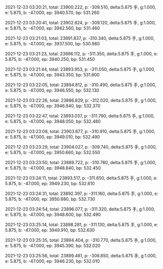 2021-12-23 03:20:21, total: 23900.222, p: -309.510, delta:5.875 手, g:1.000, e: 5.875, b: -47.000, ep: 3940.570, bp: 531.260

2021-12-23 03:20:41, total: 23902.824, p: -309.120, delta:5.875 手, g:1.000, e: 5.875, b: -47.000, ep: 3942.560, bp: 531.460

2021-12-23 03:21:03, total: 23891.837, p: -310.340, delta:5.875 手, g:1.000, e: 5.875, b: -47.000, ep: 3937.500, bp: 530.980

2021-12-23 03:21:23, total: 23896.112, p: -311.350, delta:5.875 手, g:1.000, e: 5.875, b: -47.000, ep: 3940.250, bp: 531.450

2021-12-23 03:21:44, total: 23893.953, p: -311.050, delta:5.875 手, g:1.000, e: 5.875, b: -47.000, ep: 3943.350, bp: 531.800

2021-12-23 03:22:05, total: 23894.812, p: -310.490, delta:5.875 手, g:1.000, e: 5.875, b: -47.000, ep: 3946.550, bp: 532.130

2021-12-23 03:22:26, total: 23886.829, p: -312.020, delta:5.875 手, g:1.000, e: 5.875, b: -47.000, ep: 3946.940, bp: 532.370

2021-12-23 03:22:47, total: 23893.037, p: -311.790, delta:5.875 手, g:1.000, e: 5.875, b: -47.000, ep: 3948.050, bp: 532.480

2021-12-23 03:23:08, total: 23903.877, p: -310.910, delta:5.875 手, g:1.000, e: 5.875, b: -47.000, ep: 3949.010, bp: 532.490

2021-12-23 03:23:29, total: 23904.027, p: -309.740, delta:5.875 手, g:1.000, e: 5.875, b: -47.000, ep: 3950.660, bp: 532.550

2021-12-23 03:23:50, total: 23889.722, p: -310.760, delta:5.875 手, g:1.000, e: 5.875, b: -47.000, ep: 3948.840, bp: 532.450

2021-12-23 03:24:11, total: 23893.517, p: -311.650, delta:5.875 手, g:1.000, e: 5.875, b: -47.000, ep: 3949.230, bp: 532.610

2021-12-23 03:24:31, total: 23892.397, p: -311.160, delta:5.875 手, g:1.000, e: 5.875, b: -47.000, ep: 3950.680, bp: 532.730

2021-12-23 03:24:54, total: 23896.077, p: -311.320, delta:5.875 手, g:1.000, e: 5.875, b: -47.000, ep: 3948.600, bp: 532.490

2021-12-23 03:25:14, total: 23898.281, p: -311.130, delta:5.875 手, g:1.000, e: 5.875, b: -47.000, ep: 3949.910, bp: 532.630

2021-12-23 03:25:35, total: 23894.404, p: -310.770, delta:5.875 手, g:1.000, e: 5.875, b: -47.000, ep: 3945.390, bp: 532.020

2021-12-23 03:25:56, total: 23899.461, p: -309.850, delta:5.875 手, g:1.000, e: 5.875, b: -47.000, ep: 3946.230, bp: 532.010